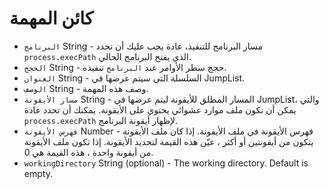 # كائن المهمة

* `البرنامج` String - مسار البرنامج للتنفيذ، عادة يجب عليك أن تحدد `process.execPath` الذي يفتح البرنامج الحالي.
* `الحجج` String - حجج سطر الأوامر عند `البرنامج` تنفيذه.
* `العنوان` String - السلسلة التي سيتم عرضها في JumpList.
* `الوصف` String - وصف هذه المهمة.
* `مسار الأيقونة` String - المسار المطلق للأيقونة ليتم عرضها في JumpList، والتي يمكن أن تكون ملف موارد عشوائي يحتوي على الأيقونة. يمكنك أن تحدد عادة `process.execPath` لإظهار أيقونة البرنامج.
* `فهرس الأيقونة` Number - فهرس الأيقونة في ملف الأيقونة. إذا كان ملف الأيقونة يتكون من أيقونتين أو أكثر ، عيّن هذه القيمة لتحديد الأيقونة. إذا تكون ملف الأيقونة من أيقونة واحدة ، هذه القيمة هي 0.
* `workingDirectory` String (optional) - The working directory. Default is empty.
